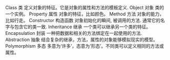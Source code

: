 

Class 类
定义对象的特征。它是对象的属性和方法的模板定义.
Object 对象
类的一个实例。
Property 属性
对象的特征，比如颜色。
Method 方法
对象的能力，比如行走。
Constructor 构造函数
对象初始化的瞬间, 被调用的方法. 通常它的名字与包含它的类一致.
Inheritance 继承
一个类可以继承另一个类的特征。
Encapsulation 封装
一种把数据和相关的方法绑定在一起使用的方法.
Abstraction 抽象
结合复杂的继承，方法，属性的对象能够模拟现实的模型。
Polymorphism 多态
多意为‘许多’，态意为‘形态’。不同类可以定义相同的方法或属性。